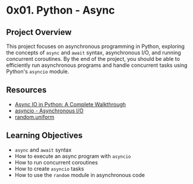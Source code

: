 # 0x01. Python - Async

## Project Overview
This project focuses on asynchronous programming in Python, exploring the concepts of `async` and `await` syntax, asynchronous I/O, and running concurrent coroutines. By the end of the project, you should be able to efficiently run asynchronous programs and handle concurrent tasks using Python's `asyncio` module.

## Resources

- [Async IO in Python: A Complete Walkthrough](https://realpython.com/async-io-python/)
- [asyncio - Asynchronous I/O](https://docs.python.org/3/library/asyncio.html)
- [random.uniform](https://docs.python.org/3/library/random.html#random.uniform)

## Learning Objectives

- `async` and `await` syntax
- How to execute an async program with `asyncio`
- How to run concurrent coroutines
- How to create `asyncio` tasks
- How to use the `random` module in asynchronous code
